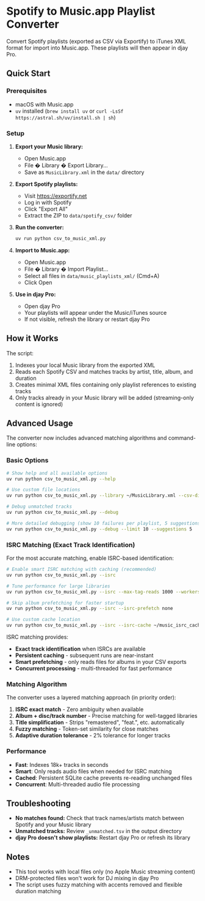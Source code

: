 # Spotify to Music.app Playlist Converter

Convert Spotify playlists (exported as CSV via Exportify) to iTunes XML format for import into Music.app. These playlists will then appear in djay Pro.

## Quick Start

### Prerequisites

- macOS with Music.app
- `uv` installed (`brew install uv` or `curl -LsSf https://astral.sh/uv/install.sh | sh`)

### Setup

1. **Export your Music library:**
   - Open Music.app
   - File � Library � Export Library...
   - Save as `MusicLibrary.xml` in the `data/` directory

2. **Export Spotify playlists:**
   - Visit https://exportify.net
   - Log in with Spotify
   - Click "Export All"
   - Extract the ZIP to `data/spotify_csv/` folder

3. **Run the converter:**
   ```bash
   uv run python csv_to_music_xml.py
   ```

4. **Import to Music.app:**
   - Open Music.app
   - File � Library � Import Playlist...
   - Select all files in `data/music_playlists_xml/` (Cmd+A)
   - Click Open

5. **Use in djay Pro:**
   - Open djay Pro
   - Your playlists will appear under the Music/iTunes source
   - If not visible, refresh the library or restart djay Pro

## How it Works

The script:
1. Indexes your local Music library from the exported XML
2. Reads each Spotify CSV and matches tracks by artist, title, album, and duration
3. Creates minimal XML files containing only playlist references to existing tracks
4. Only tracks already in your Music library will be added (streaming-only content is ignored)

## Advanced Usage

The converter now includes advanced matching algorithms and command-line options:

### Basic Options

```bash
# Show help and all available options
uv run python csv_to_music_xml.py --help

# Use custom file locations
uv run python csv_to_music_xml.py --library ~/MusicLibrary.xml --csv-dir ~/spotify_exports --output ~/playlists

# Debug unmatched tracks
uv run python csv_to_music_xml.py --debug

# More detailed debugging (show 10 failures per playlist, 5 suggestions each)
uv run python csv_to_music_xml.py --debug --limit 10 --suggestions 5
```

### ISRC Matching (Exact Track Identification)

For the most accurate matching, enable ISRC-based identification:

```bash
# Enable smart ISRC matching with caching (recommended)
uv run python csv_to_music_xml.py --isrc

# Tune performance for large libraries
uv run python csv_to_music_xml.py --isrc --max-tag-reads 1000 --workers 16

# Skip album prefetching for faster startup
uv run python csv_to_music_xml.py --isrc --isrc-prefetch none

# Use custom cache location
uv run python csv_to_music_xml.py --isrc --isrc-cache ~/music_isrc_cache.sqlite
```

ISRC matching provides:
- **Exact track identification** when ISRCs are available
- **Persistent caching** - subsequent runs are near-instant
- **Smart prefetching** - only reads files for albums in your CSV exports
- **Concurrent processing** - multi-threaded for fast performance

### Matching Algorithm

The converter uses a layered matching approach (in priority order):

1. **ISRC exact match** - Zero ambiguity when available
2. **Album + disc/track number** - Precise matching for well-tagged libraries  
3. **Title simplification** - Strips "remastered", "feat.", etc. automatically
4. **Fuzzy matching** - Token-set similarity for close matches
5. **Adaptive duration tolerance** - 2% tolerance for longer tracks

### Performance

- **Fast**: Indexes 18k+ tracks in seconds
- **Smart**: Only reads audio files when needed for ISRC matching
- **Cached**: Persistent SQLite cache prevents re-reading unchanged files
- **Concurrent**: Multi-threaded audio file processing

## Troubleshooting

- **No matches found:** Check that track names/artists match between Spotify and your Music library
- **Unmatched tracks:** Review `_unmatched.tsv` in the output directory
- **djay Pro doesn't show playlists:** Restart djay Pro or refresh its library

## Notes

- This tool works with local files only (no Apple Music streaming content)
- DRM-protected files won't work for DJ mixing in djay Pro
- The script uses fuzzy matching with accents removed and flexible duration matching